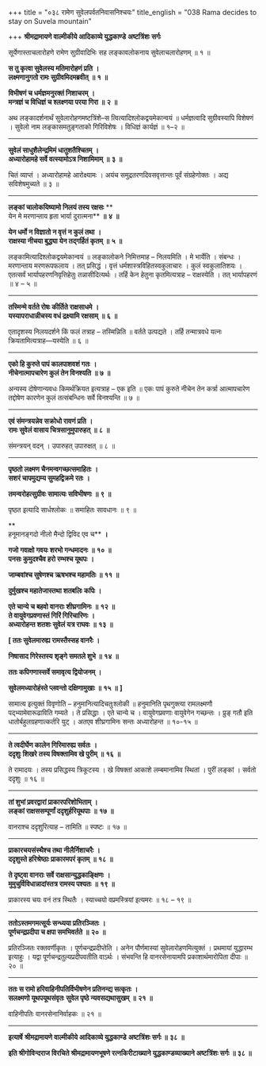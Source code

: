 +++
title = "०३८ रामेण सुवेलपर्वतनिवासनिश्चयः"
title_english = "038 Rama decides to stay on Suvela mountain"

+++
**श्रीमद्रामायणे वाल्मीकीये आदिकाव्ये युद्धकाण्डे** **अष्टत्रिंशः सर्गः**

सूर्येणास्ताचलारोहणे रामेण सुग्रीवादिभिः सह लङ्कावलोकनाय सुवेलाचलारोहणम् ॥ १ ॥

**स तु कृत्वा सुवेलस्य मतिमारोहणं प्रति** **।  
लक्ष्मणानुगतो रामः सुग्रीवमिदमब्रवीत्** **॥** **१** **॥**

**विभीषणं च धर्मज्ञमनुरक्तं निशाचरम्** **।  
मन्त्रज्ञं च विधिज्ञं च श्लक्ष्णया परया गिरा** **॥** **२** **॥**

अथ लङ्कादर्शनार्थं सुवेलारोहणमष्टत्रिंशे–स त्वित्यादिश्लोकद्वयमेकान्वयं ॥ धर्मज्ञत्वादि सुग्रीवस्यापि विशेषणं । सुवेलो नाम लङ्कासमतुङ्गताको गिरिविशेषः । विधिज्ञं कार्यज्ञं ॥ १–२ ॥

****

**सुवेलं साधुशैलेन्द्रमिमं धातुशतैश्चितम्** **।  
अध्यारोहामहे सर्वे वत्स्यामोऽत्र निशामिमाम्** **॥** **३** **॥**

चितं व्याप्तं । अध्यारोहामहे आरोक्ष्यामः । अयंच समुद्रतरणदिवसवृत्तान्तः पूर्वं संग्रहेणोक्तः । अद्य सविशेषमुच्यते ॥ ३ ॥

****

**लङ्कां चालोकयिष्यामो निलयं तस्य रक्षसः** **  
येन मे मरणान्ताय हृता भार्या दुरात्मना** **॥** **४** **॥**

**येन धर्मो न विज्ञातो न वृत्तं न कुलं तथा** **।  
राक्षस्या नीचया बुद्ध्या येन तद्गर्हितं कृतम्** **॥** **५** **॥**

लङ्कामित्यादिश्लोकद्वयमेकान्वयं ॥ लङ्कालोकने निमित्तमाह – निलयमिति । मे भार्येति । संबन्धः । मरणान्ताय मरणरूपफलाय । तत् प्रसिद्धं । वृत्तं धर्मशास्त्रविहितस्वकुलाचारः । कुलं स्वकुलातिशयः । एतत्सर्वं भार्यापहरणनिवृत्तिहेतुः तन्नासीदित्यर्थः । तर्हि केन हेतुना कृतमित्यत्राह – राक्षस्येति । तत् भार्यापहरणं ॥ ४ – ५ ॥

****

**तस्मिन्मे वर्तते रोषः कीर्तिते राक्षसाधमे** **।  
यस्यापराधान्नीचस्य वधं द्रक्ष्यामि रक्षसाम्** **॥** **६** **॥**

एतादृशस्य निलयदर्शने किं फलं तत्राह – तस्मिन्निति ॥ वर्तते उत्पद्यते । तर्हि तन्मात्रवधे यत्नः क्रियतामित्यत्राह—यस्येति ॥ ६ ॥

****

**एको हि कुरुते पापं कालपाशवशं गतः** **।  
नीचेनात्मापचारेण कुलं तेन विनश्यति** **॥** **७** **॥**

अन्यस्य दोषेणान्यवधः किमर्थक्रियत इत्यत्राह – एक इति ॥ एकः पापं कुरुते नीचेन तेन कर्त्रा आत्मापचारेण तद्दोषेण कारणेन कुलं तत्संबन्धिनः सर्वे विनश्यन्ति ॥ ७ ॥

****

**एवं संमन्त्रयन्नेव सक्रोधो रावणं प्रति** **।  
रामः सुवेलं वासाय चित्रसानुमुपारुहत्** **॥** **८** **॥**

संमन्त्रयन् वदन् । उपारुहत् उपारुक्षत् ॥ ८ ॥

****

**पृष्ठतो लक्ष्मण चैनमन्वगच्छत्समाहितः** **।  
सशरं चापमुद्यम्य सुमहद्विक्रमे रतः** **।**

**तमन्वरोहत्सुग्रीवः सामात्यः सविभीषणः** **॥** **९** **॥**

पृष्ठत इत्यादि सार्धश्लोकः ॥ समाहितः सावधानः ॥ ९ ॥

**  
हनूमानङ्गदो नीलो मैन्दो द्विविद एव च** **।**

**गजो गवाक्षो गवयः शरभो गन्धमादनः** **॥** **१०** **॥  
पनसः कुमुदश्चैव हरो रम्भश्च यूथपः** **।**

**जाम्बवांश्च सुषेणश्च ऋषभश्च महामतिः ॥** **११** **॥**

**दुर्मुखश्च महातेजास्तथा शतबलिः कपिः ।**

**एते चान्ये च बहवो वानराः शीघ्रगामिनः** **॥** **१२** **॥  
ते वायुवेगप्रवणास्तं गिरिं गिरिचारिणः** **।  
अध्यारोहन्त शतशः सुवेलं यत्र राघवः** **॥** **१३** **॥**

**\[ ततः सुवेलमारुह्य रामस्तैस्सह वानरैः ।**

**निषासाद गिरेस्तस्य शृङ्गे समतले शुभे ॥** **१४** **॥**

**ततः कपिगणास्सर्वे समावृत्य द्वियोजनम् ।**

**सुवेलमध्यारोहंस्ते प्लवन्तो दक्षिणामुखाः ॥** **१५** **॥** **\]**

सामात्य इत्युक्तं विवृणोति – हनुमानित्यादिचतुःश्लोकी ॥ हनुमानिति पृथगुक्त्या रामलक्ष्मणौ पद्भ्यामेवारूढाविति गम्यते । ते प्रसिद्धाः । एते चान्ये च । वायुवेगप्रवणाः वायुवेगेन गच्छन्तः । प्रुङ् गतौ इति धातोर्बहुलग्रहणात्कर्तरि युट् । अतएव शीघ्रगामिनः सन्तः अध्यारोहन्त ॥ १०-१५ ॥

****

**ते त्वदीर्घेण कालेन गिरिमारुह्य सर्वतः** **।  
ददृशुः शिखरे तस्य विषक्तामिव खे पुरीम्** **॥** **१६** **॥**

ते रामादयः । तस्य प्रसिद्धस्य त्रिकूटस्य । खे विषक्तां आकाशे लम्बमानामिव स्थितां । पुरीं लङ्कां । सर्वतो ददृशुः ॥ १६ ॥

****

**तां शुभां प्रवरद्वारां प्राकारपरिशोभिताम्** **।  
लङ्कां राक्षससम्पूर्णां ददृशुर्हरियूथपाः** **॥** **१७** **॥**

वानराश्च ददृशुरित्याह – तामिति ॥ स्पष्टः ॥ १७ ॥

****

**प्राकारचयसंस्थैश्च तथा नीलैर्निशाचरैः** **।  
ददृशुस्ते हरिश्रेष्ठाः प्राकारमपरं कृतम्** **॥** **१८** **॥**

**ते दृष्ट्वा वानराः सर्वे राक्षसान्युद्धकाङ्क्षिणः** **।  
मुमुचुर्विविधान्नादांस्तत्र रामस्य पश्यतः** **॥** **१९** **॥**

प्राकारस्य चयः वनं तत्र स्थितैः । स्याच्चयो वप्रमस्त्रियां इत्यमरः ॥ १८ – १९ ॥

****

**ततोऽस्तमगमत्सूर्यः सन्ध्यया प्रतिरञ्जितः** **।  
पूर्णचन्द्रप्रदीपा च क्षपा समभिवर्तते** **॥** **२०** **॥**

प्रतिरञ्जितः रक्तवर्णीकृतः । पूर्णचन्द्रप्रदीप्तेति । अनेन पौर्णमास्यां सुवेलारोहणमित्युक्तं । प्रथमायां युद्धारम्भ इत्याहुः । यद्वा पूर्णचन्द्रतुल्यप्रदीपवतीति वाऽर्थः । संभवन्ति हि वानरसेनायामपि प्रकाशार्थमारोपिता दीपाः ॥ २० ॥

****

**ततः स रामो हरिवाहिनीपतिर्विभीषणेन प्रतिनन्द्य सत्कृतः** **।  
सलक्ष्मणो यूथपयूथसंवृतः** **सुवेल पृष्ठे न्यवसद्यथासुखम्** **॥** **२१** **॥**

वाहिनीपतिः वानरसेनानिर्वाहकः ॥ २१ ॥

****

**इत्यार्षे** **श्रीमद्रामायणे वाल्मीकीये आदिकाव्ये युद्धकाण्डे** **अष्टत्रिंशः सर्गः ॥** **३८** **॥**

**इति श्रीगोविन्दराज विरचिते श्रीमद्रामायणभूषणे रत्नकिरीटाख्याने युद्धकाण्डव्याख्याने अष्टत्रिंशः सर्गः ॥ ३८ ॥**
